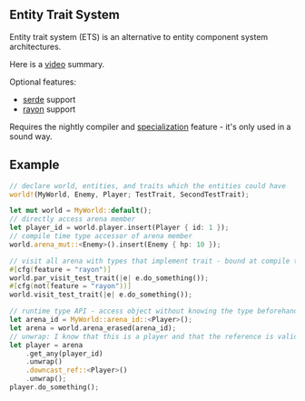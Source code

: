 ## Entity Trait System

Entity trait system (ETS) is an alternative to entity component system
architectures.

Here is a [video](https://youtu.be/AezHJdwDfW0) summary.

Optional features:

 - [serde](https://crates.io/crates/serde) support
 - [rayon](https://crates.io/crates/rayon) support

Requires the nightly compiler and
[specialization](https://std-dev-guide.rust-lang.org/policy/specialization.html)
feature - it's only used in a sound way.

## Example

```rs
// declare world, entities, and traits which the entities could have
world!(MyWorld, Enemy, Player; TestTrait, SecondTestTrait);

let mut world = MyWorld::default();
// directly access arena member
let player_id = world.player.insert(Player { id: 1 });
// compile time type accessor of arena member
world.arena_mut::<Enemy>().insert(Enemy { hp: 10 });

// visit all arena with types that implement trait - bound at compile time
#[cfg(feature = "rayon")]
world.par_visit_test_trait(|e| e.do_something());
#[cfg(not(feature = "rayon"))]
world.visit_test_trait(|e| e.do_something());

// runtime type API - access object without knowing the type beforehand
let arena_id = MyWorld::arena_id::<Player>();
let arena = world.arena_erased(arena_id);
// unwrap: I know that this is a player and that the reference is valid
let player = arena
    .get_any(player_id)
    .unwrap()
    .downcast_ref::<Player>()
    .unwrap();
player.do_something();
```